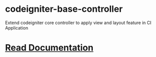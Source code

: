 # codeigniter-base-controller
Extend codeigniter core controller to apply view and layout feature in CI Application

# [Read Documentation](http://solaxes.com/codeigniter-extend-core-ci_controller/)
